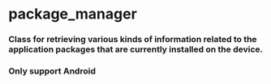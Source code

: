 # package_manager

### Class for retrieving various kinds of information related to the application packages that are currently installed on the device.

### Only support Android

